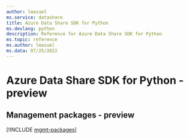 ```yaml
---
author: lmazuel
ms.service: datashare
title: Azure Data Share SDK for Python
ms.devlang: python
description: Reference for Azure Data Share SDK for Python
ms.topic: reference
ms.author: lmazuel
ms.data: 07/25/2022
---
```

# Azure Data Share SDK for Python - preview

## Management packages - preview
[!INCLUDE [mgmt-packages](data-share-mgmt-index.md)]
